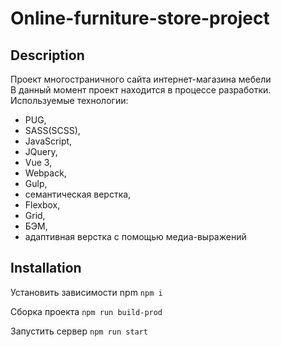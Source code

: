 <h1>Online-furniture-store-project</h1>

<h2>Description</h2> 

Проект многостраничного сайта интернет-магазина мебели  
В данный момент проект находится в процессе разработки. 
Используемые технологии: 
 - PUG, 
 - SASS(SCSS), 
 - JavaScript, 
 - JQuery, 
 - Vue 3,
 - Webpack, 
 - Gulp, 
 - семантическая верстка, 
 - Flexbox, 
 - Grid, 
 - БЭМ, 
 - адаптивная верстка с помощью медиа-выражений  

<h2>Installation</h2>

Установить зависимости npm
<code>npm i</code> 

Сборка проекта
<code>npm run build-prod</code>

Запустить сервер 
<code>npm run start</code>

